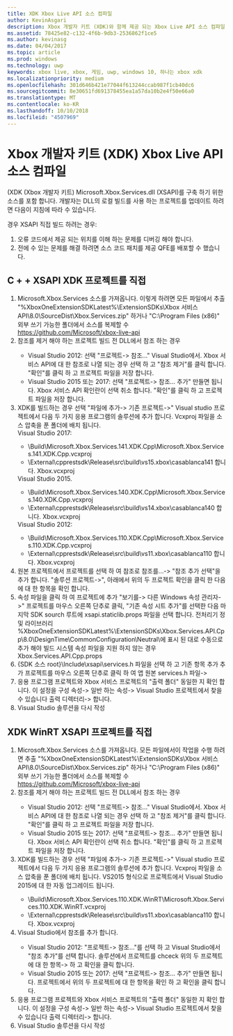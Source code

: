 ```yaml
---
title: XDK Xbox Live API 소스 컴파일
author: KevinAsgari
description: Xbox 개발자 키트 (XDK)와 함께 제공 되는 Xbox Live API 소스 컴파일 하는 방법을 알아봅니다.
ms.assetid: 78425e82-c132-4f6b-9db3-2536862f1ce5
ms.author: kevinasg
ms.date: 04/04/2017
ms.topic: article
ms.prod: windows
ms.technology: uwp
keywords: xbox live, xbox, 게임, uwp, windows 10, 하나는 xbox xdk
ms.localizationpriority: medium
ms.openlocfilehash: 301d646b421e77044f613244ccab987f1cb40dc6
ms.sourcegitcommit: 8e30651fd691378455ea1a57da10b2e4f50e66a0
ms.translationtype: MT
ms.contentlocale: ko-KR
ms.lasthandoff: 10/10/2018
ms.locfileid: "4507969"
---
```

# <a name="compile-the-xbox-developer-kit-xdk-xbox-live-api-source"></a>Xbox 개발자 키트 (XDK) Xbox Live API 소스 컴파일

(XDK (Xbox 개발자 키트) Microsoft.Xbox.Services.dll (XSAPI)를 구축 하기 위한 소스를 포함 합니다. 개발자는 DLL의 로컬 빌드를 사용 하는 프로젝트를 업데이트 하려면 다음이 지침에 따라 수 있습니다.

경우 XSAPI 직접 빌드 하려는 경우:
1. 오류 코드에서 제공 되는 위치를 이해 하는 문제를 디버깅 해야 합니다.
1. 전에 수 있는 문제를 해결 하려면 소스 코드 패치를 제공 QFE를 배포할 수 했습니다.

## <a name="to-compile-the-xdk-c-xsapi-project-for-yourself"></a>C + + XSAPI XDK 프로젝트를 직접

<ol>
  <li> Microsoft.Xbox.Services 소스를 가져옵니다. 이렇게 하려면 모든 파일에서 추출 "%XboxOneExtensionSDKLatest%\ExtensionSDKs\Xbox 서비스 API\8.0\SourceDist\Xbox.Services.zip" 하거나 "C:\Program Files (x86)" 외부 쓰기 가능한 폴더에서 소스를 복제할 수<a href ="https://github.com/Microsoft/xbox-live-api">https://github.com/Microsoft/xbox-live-api</a></li>
  <li> 참조를 제거 해야 하는 프로젝트 빌드 전 DLL에서 참조 하는 경우</li>
    <ul>
      <li> Visual Studio 2012: 선택 "프로젝트-> 참조..." Visual Studio에서. Xbox 서비스 API에 대 한 참조로 나열 되는 경우 선택 하 고 "참조 제거"를 클릭 합니다. "확인"를 클릭 하 고 프로젝트 파일을 저장 합니다.</li>
      <li> Visual Studio 2015 또는 2017: 선택 "프로젝트-> 참조... 추가" 만들면 됩니다. Xbox 서비스 API 확인란이 선택 취소 합니다. "확인"를 클릭 하 고 프로젝트 파일을 저장 합니다.</li>
    </ul>
  <li> XDK를 빌드하는 경우 선택 "파일에 추가-> 기존 프로젝트->" Visual studio 프로젝트에서 다음 두 가지 응용 프로그램의 솔루션에 추가 합니다. Vcxproj 파일을 소스 압축을 푼 폴더에 배치 됩니다.</li>
Visual Studio 2017: <ul>
      <li>\Build\Microsoft.Xbox.Services.141.XDK.Cpp\Microsoft.Xbox.Services.141.XDK.Cpp.vcxproj</li>   <li>\External\cpprestsdk\Release\src\build\vs15.xbox\casablanca141 합니다. Xbox.vcxproj</li>
    </ul>
Visual Studio 2015. <ul>
      <li>\Build\Microsoft.Xbox.Services.140.XDK.Cpp\Microsoft.Xbox.Services.140.XDK.Cpp.vcxproj</li> <li>\External\cpprestsdk\Release\src\build\vs14.xbox\casablanca140 합니다. Xbox.vcxproj</li>
    </ul>
Visual Studio 2012: <ul>
      <li>\Build\Microsoft.Xbox.Services.110.XDK.Cpp\Microsoft.Xbox.Services.110.XDK.Cpp.vcxproj</li> <li>\External\cpprestsdk\Release\src\build\vs11.xbox\casablanca110 합니다. Xbox.vcxproj</li>
    </ul>
    <li> 원본 프로젝트에서 프로젝트를 선택 하 여 참조로 참조를...-> "참조 추가 선택"을 추가 합니다. "솔루션 프로젝트->", 아래에서 위의 두 프로젝트 확인을 클릭 한 다음에 대 한 항목을 확인 합니다.</li>
    <li> 속성 파일을 클릭 하 여 프로젝트에 추가 "보기를-> 다른 Windows 속성 관리자->" 프로젝트를 마우스 오른쪽 단추로 클릭, "기존 속성 시트 추가"를 선택한 다음 마지막 SDK sourch 루트에 xsapi.staticlib.props 파일을 선택 합니다.  전처리기 정 및 라이브러리 %XboxOneExtensionSDKLatest%\ExtensionSDKs\Xbox.Services.API.Cpp\8.0\DesignTime\CommonConfiguration\Neutral\에 표시 된 대로 수동으로 추가 해야 빌드 시스템 속성 파일을 지원 하지 않는 경우 Xbox.Services.API.Cpp.props</li>
    <li> {SDK 소스 root}\Include\xsapi\services.h 파일을 선택 하 고 기존 항목 추가 추가 프로젝트를 마우스 오른쪽 단추로 클릭 하 여 앱 원본 services.h 파일-></li>
    <li> 응용 프로그램 프로젝트와 Xbox 서비스 프로젝트의 "출력 폴더" 동일한 지 확인 합니다. 이 설정을 구성 속성-> 일반 하는 속성-> Visual Studio 프로젝트에서 찾을 수 있습니다 출력 디렉터리-> 합니다.</li>
    <li> Visual Studio 솔루션을 다시 작성</li>
</ol>

## <a name="to-compile-the-xdk-winrt-xsapi-project-for-yourself"></a>XDK WinRT XSAPI 프로젝트를 직접

<ol>
  <li> Microsoft.Xbox.Services 소스를 가져옵니다. 모든 파일에서이 작업을 수행 하려면 추출 "%XboxOneExtensionSDKLatest%\ExtensionSDKs\Xbox 서비스 API\8.0\SourceDist\Xbox.Services.zip" 하거나 "C:\Program Files (x86)" 외부 쓰기 가능한 폴더에서 소스를 복제할 수<a href ="https://github.com/Microsoft/xbox-live-api">https://github.com/Microsoft/xbox-live-api</a></li>
  <li> 참조를 제거 해야 하는 프로젝트 빌드 전 DLL에서 참조 하는 경우</li>
    <ul>
      <li> Visual Studio 2012: 선택 "프로젝트-> 참조..." Visual Studio에서. Xbox 서비스 API에 대 한 참조로 나열 되는 경우 선택 하 고 "참조 제거"를 클릭 합니다. "확인"를 클릭 하 고 프로젝트 파일을 저장 합니다.</li>
      <li> Visual Studio 2015 또는 2017: 선택 "프로젝트-> 참조... 추가" 만들면 됩니다. Xbox 서비스 API 확인란이 선택 취소 합니다. "확인"를 클릭 하 고 프로젝트 파일을 저장 합니다.</li>
    </ul>
  <li> XDK를 빌드하는 경우 선택 "파일에 추가-> 기존 프로젝트->" Visual studio 프로젝트에서 다음 두 가지 응용 프로그램의 솔루션에 추가 합니다. Vcxproj 파일을 소스 압축을 푼 폴더에 배치 됩니다.  VS2015 형식으로 프로젝트에서 Visual Studio 2015에 대 한 자동 업그레이드 됩니다.</li>
    <ul>
      <li>\Build\Microsoft.Xbox.Services.110.XDK.WinRT\Microsoft.Xbox.Services.110.XDK.WinRT.vcxproj</li> <li>\External\cpprestsdk\Release\src\build\vs11.xbox\casablanca110 합니다. Xbox.vcxproj</li>
    </ul>
  <li> Visual Studio에서 참조를 추가 합니다.</li>
    <ul>
      <li> Visual Studio 2012: "프로젝트-> 참조..."를 선택 하 고 Visual Studio에서 "참조 추가"를 선택 합니다. 솔루션에서 프로젝트를 chceck 위의 두 프로젝트에 대 한 항목-> 하 고 확인을 클릭 합니다.</li>
      <li> Visual Studio 2015 또는 2017: 선택 "프로젝트-> 참조... 추가" 만들면 됩니다. 프로젝트에서 위의 두 프로젝트에 대 한 항목을 확인 하 고 확인을 클릭 합니다.</li>
    </ul>
  <li> 응용 프로그램 프로젝트와 Xbox 서비스 프로젝트의 "출력 폴더" 동일한 지 확인 합니다. 이 설정을 구성 속성-> 일반 하는 속성-> Visual Studio 프로젝트에서 찾을 수 있습니다 출력 디렉터리-> 합니다.</li>
  <li> Visual Studio 솔루션을 다시 작성</li>
</ol>

